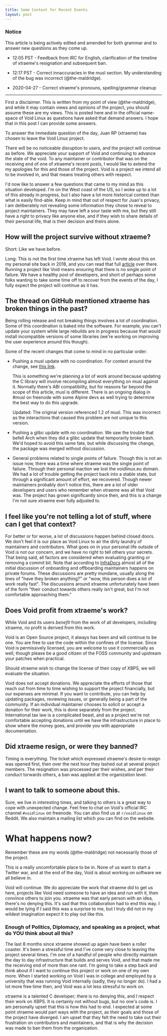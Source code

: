 ```yaml
---
title: Some Context for Recent Events
layout: post
---
```


### Notice

This article is being actively edited and amended for both grammar and
to answer new questions as they come up.

  * 12:05 PST - Feedback from IRC for English, clarification of the
    timeline of xtraeme's resignation and subsequent ban.

  * 12:17 PST - Correct innaccuracies in the musl section.  My
    understanding of the bug was incorrect (@the-maldridge).
    
  * 2020-04-27 - Correct xtraeme's pronouns, spelling/grammar cleanup

---

First a disclaimer.  This is written from my point of view
(@the-maldridge), and while it may contain views and opinions of the
project, you should assume these are my views.  This is posted here
and in the official name-space of Void Linux as questions have asked
that demand answers.  I hope that in this post I can provide some
answers.

To answer the immediate question of the day, Juan RP (xtraeme) has
chosen to leave the Void Linux project.

There will be no noticeable disruption to users, and the project will
continue as before.  We appreciate your support of Void and continuing
to advance the state of the void.  To any maintainer or contributor
that was on the receiving end of one of xtraeme's recent posts, I
would like to extend the my apologies for this and those of the
project.  Void is a project we intend all to be involved in, and that
means treating others with respect.

I'd now like to answer a few questions that came to my mind as this
situation developed.  I'm on the West coast of the US, so I woke up to
a lot of this already in progress, but I also have a lot more
historical context than what is easily find-able.  Keep in mind that
out of respect for Juan's privacy, I am deliberately not revealing
some information they chose to reveal to project maintainers.  They
may have left a sour taste with me, but they still have a right to
privacy like anyone else, and if they wish to share details of their
personal life, that is their decision and theirs alone.

## How will the project survive without xtraeme?

Short: Like we have before.

Long: This is not the first time xtraeme has left Void.  I wrote about
this on my personal site back in 2018, and you can read that full
[article](https://michaelwashere.net/post/2018-11-28-enobdfl/) over
there.  Running a project like Void means ensuring that there is no
single point of failure.  We have a healthy pool of developers, and
short of perhaps some folks wanting to take some time off to recover
from the events of the day, I fully expect the project will continue
as it has.

## The thread on GitHub mentioned xtraeme has broken things in the past?

Being rolling release and not breaking things involves a lot of
coordination.  Some of this coordination is baked into the software.
For example, you can't update your system while large rebuilds are in
progress because that would install incompatible versions of some
libraries (we're working on improving the user experience around this
though).

Some of the recent changes that come to mind in no particular order:

  * Pushing a musl update with no coordination.  For context around
    the change, see [this link](http://musl.libc.org/time64.html).

    This is something we're planning a lot of work around because
    updating the C library will involve recompiling almost everything
    on musl against it.  Normally there's ABI compatibility, but for
    reasons far beyond the scope of this article, musl is different.
    There is an ongoing dialog in #musl on freenode with some Alpine
    devs as well trying to determine the best way to do this upgrade.

    Updated: The original version referenced 1.2 of musl.  This was
    incorrect as the interactions that caused this problem are not
    unique to this version.

  * Pushing a glibc update with no coordination.  We saw the trouble
    that befell Arch when they did a glibc update that temporarily
    broke bash.  We'd hoped to avoid this same fate, but while
    discussing the change, the package was merged without discussion.

  * General problems related to single points of failure.  Though
    this is not an issue now, there was a time where xtraeme was the
    single point of failure.  Through their personal inaction we lost
    the voidlinux.eu domain.  We had a lot of trouble getting the
    project back into a stable state, but through a significant amount
    of effort, we recovered.  Though newer maintainers probably don't
    notice this, there are a lot of older developers and users who
    remember when xtraeme was all that Void was.  The project has
    grown significantly since then, and this is a change I'm not sure
    xtraeme ever fully adjusted to.

## I feel like you're not telling a lot of stuff, where can I get that context?

For better or for worse, a lot of discussions happen behind closed
doors.  We don't feel it is our place as Void Linux to air the dirty
laundry of maintainers and contributors.  What goes on in your
personal life outside of Void is not our concern, and we have no right
to tell others your secrets.  That being said, all factors are
considered when evaluating granting or removing a commit bit.  Note
that according to [InfraDocs](https://infradocs.voidlinux.org) almost
all of the initial discussion of onboarding and offboarding
maintainers happens on private forums.  These discussions are pretty
mundane, usually along the lines of "have they broken anything?" or
"wow, this person does a lot of work really fast".  The discussions
around xtraeme unfortunately have been of the form "their conduct
towards others really isn't great, but I'm not comfortable approaching
them."

## Does Void profit from xtraeme's work?

While Void and its users *benefit* from the work of all developers,
including xtraeme, no profit is derived from this work.

Void is an Open Source project, it always has been and will continue
to be one.  You are free to use the code within the confines of the
license.  Since Void is permissively licensed, you are welcome to use
it commercially as well, though please be a good citizen of the FOSS
community and upstream your patches when practical.

Should xtraeme wish to change the license of their copy of XBPS, we
will evaluate the situation.

Void does not accept donations.  We appreciate the efforts of those
that reach out from time to time wishing to support the project
financially, but our expenses are minimal.  If you want to contribute,
you can help by updating packages, reviewing issues, or generally
being a part of the community.  If an individual maintainer chooses to
solicit or accept a donation for their work, this is done separately
from the project.  International tax law is a complicated beast, and
as a project we're not comfortable accepting donations until we have
the infrastructure in place to show where the money goes, and provide
you with appropriate documentation.

## Did xtraeme resign, or were they banned?

Timing is everything.  The ticket which expressed xtraeme's desire to
resign was opened first, then over the next hour they lashed out at
several project members.  The resignation was processed per their
wishes, and per their conduct torwards others, a ban was applied at
the organization level.

## I want to talk to someone about this.

Sure, we live in interesting times, and talking to others is a great
way to cope with unexpected change.  Feel free to chat on Void's
official IRC channel `#voidlinux` on freenode.  You can also find us
at `r/voidlinux` on Reddit.  We also maintain a mailing list which you
can find on the website.

# What happens now?

Remember these are my words (@the-maldridge) not necessarily those of
the project.

This is a really uncomfortable place to be in.  None of us want to
start a Twitter war, and at the end of the day, Void is about working
on software we all believe in.

Void will continue.  We do appreciate the work that xtraeme did to get
us here, projects like Void need someone to have an idea and run with
it, then convince others to join you.  xtraeme was that early person
with an idea, there's no denying this.  It's sad that this
collaboration had to end this way.  I would be lying if I said this
was a surprise to me, but I truly did not in my wildest imagination
expect it to play out like this.

### Enough of Politics, Diplomacy, and speaking as a project, what do YOU think about all this?

The last 8 months since xtraeme showed up again have been a roller
coaster.  It's been a stressful time and I've come very close to
leaving the project several times.  I'm one of a handful of people who
directly maintain the day to day infrastructure that builds and serves
Void, and that made me the receiving end of more than one rant.  I'm
going to take a step back and think about if I want to continue this
project or work on one of my own more.  When I started working on Void
I was in college and employed by a university that was running Void
internally (sadly, they no longer do).  I had a lot more free time
then, and Void was a lot less stressful to work on.

xtraeme is a talented C developer; there is no denying this, and I
respect their work on XBPS.  It is certainly not without bugs, but
no one's code is.  I am personally upset that this is how this had to
end.  I expected at some point xtraeme would part ways with the
project, as their goals and those of the project have diverged.  I am
upset that they felt the need to take out their frustration on
contributors and maintainers, and that is why the decision was made to
ban them from the organization.
